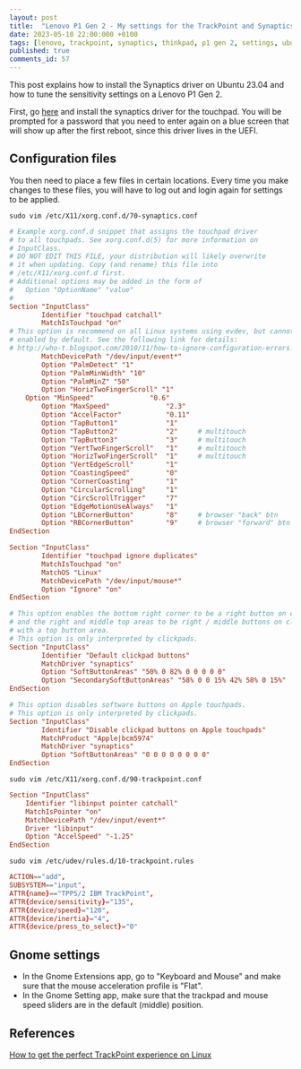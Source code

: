 ```yaml
---
layout: post
title:  "Lenovo P1 Gen 2 - My settings for the TrackPoint and Synaptics Touchpad"
date: 2023-05-10 22:00:000 +0100
tags: [lenovo, trackpoint, synaptics, thinkpad, p1 gen 2, settings, ubuntu, linux]
published: true
comments_id: 57
---
```


This post explains how to install the Synaptics driver on Ubuntu 23.04 and how to tune the sensitivity settings on a Lenovo P1 Gen 2. 

First, go [here](https://www.synaptics.com/products/displaylink-graphics/downloads/ubuntu) and install the synaptics driver for the touchpad. You will be prompted for a password that you need to enter again on a blue screen that will show up after the first reboot, since this driver lives in the UEFI.

## Configuration files

You then need to place a few files in certain locations. Every time you make changes to these files, you will have to  log out and login again for settings to be applied.

`sudo vim /etc/X11/xorg.conf.d/70-synaptics.conf`

````conf
# Example xorg.conf.d snippet that assigns the touchpad driver
# to all touchpads. See xorg.conf.d(5) for more information on
# InputClass.
# DO NOT EDIT THIS FILE, your distribution will likely overwrite
# it when updating. Copy (and rename) this file into
# /etc/X11/xorg.conf.d first.
# Additional options may be added in the form of
#   Option "OptionName" "value"
#
Section "InputClass"
        Identifier "touchpad catchall"
        MatchIsTouchpad "on"
# This option is recommend on all Linux systems using evdev, but cannot be
# enabled by default. See the following link for details:
# http://who-t.blogspot.com/2010/11/how-to-ignore-configuration-errors.html
       	MatchDevicePath "/dev/input/event*"
       	Option "PalmDetect" "1"
       	Option "PalmMinWidth" "10"
       	Option "PalmMinZ" "50"
       	Option "HorizTwoFingerScroll" "1"
	Option "MinSpeed"              "0.6"
        Option "MaxSpeed"              "2.3"
        Option "AccelFactor"           "0.11"
        Option "TapButton1"            "1"
        Option "TapButton2"            "2"     # multitouch
        Option "TapButton3"            "3"     # multitouch
        Option "VertTwoFingerScroll"   "1"     # multitouch
        Option "HorizTwoFingerScroll"  "1"     # multitouch
        Option "VertEdgeScroll"        "1"
        Option "CoastingSpeed"         "0"
        Option "CornerCoasting"        "1"
        Option "CircularScrolling"     "1"
        Option "CircScrollTrigger"     "7"
        Option "EdgeMotionUseAlways"   "1"
        Option "LBCornerButton"        "8"     # browser "back" btn
        Option "RBCornerButton"        "9"     # browser "forward" btn
EndSection

Section "InputClass"
        Identifier "touchpad ignore duplicates"
        MatchIsTouchpad "on"
        MatchOS "Linux"
        MatchDevicePath "/dev/input/mouse*"
        Option "Ignore" "on"
EndSection

# This option enables the bottom right corner to be a right button on clickpads
# and the right and middle top areas to be right / middle buttons on clickpads
# with a top button area.
# This option is only interpreted by clickpads.
Section "InputClass"
        Identifier "Default clickpad buttons"
        MatchDriver "synaptics"
        Option "SoftButtonAreas" "50% 0 82% 0 0 0 0 0"
        Option "SecondarySoftButtonAreas" "58% 0 0 15% 42% 58% 0 15%"
EndSection

# This option disables software buttons on Apple touchpads.
# This option is only interpreted by clickpads.
Section "InputClass"
        Identifier "Disable clickpad buttons on Apple touchpads"
        MatchProduct "Apple|bcm5974"
        MatchDriver "synaptics"
        Option "SoftButtonAreas" "0 0 0 0 0 0 0 0"
EndSection
````

`sudo vim /etc/X11/xorg.conf.d/90-trackpoint.conf`

````conf
Section "InputClass"  
    Identifier "libinput pointer catchall"  
    MatchIsPointer "on"  
    MatchDevicePath "/dev/input/event*"  
    Driver "libinput"  
    Option "AccelSpeed" "-1.25"  
EndSection   
````

`sudo vim /etc/udev/rules.d/10-trackpoint.rules`

````conf
ACTION=="add",  
SUBSYSTEM=="input",  
ATTR{name}=="TPPS/2 IBM TrackPoint",  
ATTR{device/sensitivity}="135",  
ATTR{device/speed}="120",  
ATTR{device/inertia}="4",  
ATTR{device/press_to_select}="0"
````

## Gnome settings

- In the Gnome Extensions app, go to "Keyboard and Mouse" and make sure that the mouse acceleration profile is "Flat".
- In the Gnome Setting app, make sure that the trackpad and mouse speed sliders are in the default (middle) position.

## References

[How to get the perfect TrackPoint experience on Linux](https://www.reddit.com/r/thinkpad/comments/5rcwlq/heres_how_to_get_the_perfect_trackpoint/)


